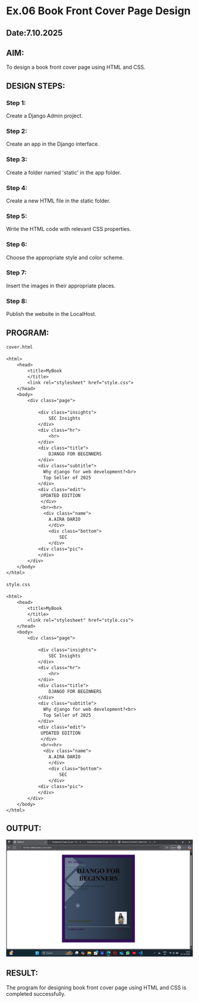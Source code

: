 # Ex.06 Book Front Cover Page Design
## Date:7.10.2025

## AIM:
To design a book front cover page using HTML and CSS.

## DESIGN STEPS:

### Step 1:
Create a Django Admin project.

### Step 2:
Create an app in the Django interface.

### Step 3:
Create a folder named 'static' in the app folder.

### Step 4:
Create a new HTML file in the static folder.

### Step 5:
Write the HTML code with relevant CSS properties.

### Step 6:
Choose the appropriate style and color scheme.

### Step 7:
Insert the images in their appropriate places.

### Step 8:
Publish the website in the LocalHost.

## PROGRAM:
```
cover.html

<html>
    <head>
        <title>MyBook
        </title>
        <link rel="stylesheet" href="style.css">
    </head>
    <body>
        <div class="page">
            
            <div class="insights">
                SEC Insights
            </div>
            <div class="hr">
                <hr>
            </div>
            <div class="title">
                DJANGO FOR BEGINNERS
            </div>
            <div class="subtitle">
              Why django for web development?<br>
              Top Seller of 2025
            </div>
            <div class="edit">
             UPDATED EDITION
             </div>
             <br><hr>
              <div class="name">
                A.AIRA DARIO
                </div>
                <div class="bottom">
                    SEC
                </div>
            <div class="pic">
            </div> 
        </div>
    </body>
</html>

style.css

<html>
    <head>
        <title>MyBook
        </title>
        <link rel="stylesheet" href="style.css">
    </head>
    <body>
        <div class="page">
            
            <div class="insights">
                SEC Insights
            </div>
            <div class="hr">
                <hr>
            </div>
            <div class="title">
                DJANGO FOR BEGINNERS
            </div>
            <div class="subtitle">
              Why django for web development?<br>
              Top Seller of 2025
            </div>
            <div class="edit">
             UPDATED EDITION
             </div>
             <br><hr>
              <div class="name">
                A.AIRA DARIO
                </div>
                <div class="bottom">
                    SEC
                </div>
            <div class="pic">
            </div> 
        </div>
    </body>
</html>
```

## OUTPUT:
![alt text](<Screenshot 2025-10-07 142214.png>)

## RESULT:
The program for designing book front cover page using HTML and CSS is completed successfully.
